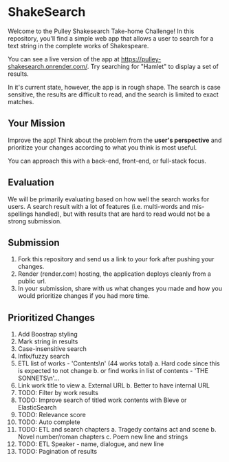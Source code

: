 # ShakeSearch

Welcome to the Pulley Shakesearch Take-home Challenge! In this repository,
you'll find a simple web app that allows a user to search for a text string in
the complete works of Shakespeare.

You can see a live version of the app at
https://pulley-shakesearch.onrender.com/. Try searching for "Hamlet" to display
a set of results.

In it's current state, however, the app is in rough shape. The search is
case sensitive, the results are difficult to read, and the search is limited to
exact matches.

## Your Mission

Improve the app! Think about the problem from the **user's perspective**
and prioritize your changes according to what you think is most useful.

You can approach this with a back-end, front-end, or full-stack focus.

## Evaluation

We will be primarily evaluating based on how well the search works for users. A search result with a lot of features (i.e. multi-words and mis-spellings handled), but with results that are hard to read would not be a strong submission.

## Submission

1. Fork this repository and send us a link to your fork after pushing your changes.
2. Render (render.com) hosting, the application deploys cleanly from a public url.
3. In your submission, share with us what changes you made and how you would prioritize changes if you had more time.

## Prioritized Changes

1. Add Boostrap styling
2. Mark string in results
3. Case-insensitive search
4. Infix/fuzzy search
5. ETL list of works - 'Contents\n' (44 works total)
    a. Hard code since this is expected to not change
    b. or find works in list of contents - 'THE SONNETS\n'... 
6. Link work title to view
    a. External URL
    b. Better to have internal URL
7. TODO: Filter by work results
8. TODO: Improve search of titled work contents with Bleve or ElasticSearch
9. TODO: Relevance score
10. TODO: Auto complete
11. TODO: ETL and search chapters
    a. Tragedy contains act and scene 
    b. Novel number/roman chapters 
    c. Poem new line and strings
12. TODO: ETL Speaker - name, dialogue, and new line
13. TODO: Pagination of results